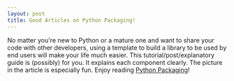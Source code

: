 ```yaml
---
layout: post
title: Good Articles on Python Packaging!
---
```


No matter you're new to Python or a mature one and want to share your code with other developers, using a template to build a library to be used by end users will make your life much easier. This tutorial/post/explanatory guide is (possibly) for you. It explains each component clearly. The picture in the article is especially fun. Enjoy reading [Python Packaging](https://manikos.github.io/a-tour-on-python-packaging)! 
